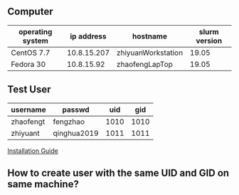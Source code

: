 ## Computer

| operating system | ip address  | hostname           | slurm version | 
|------------------|-------------|--------------------|---------------|
| CentOS 7.7       | 10.8.15.207 | zhiyuanWorkstation | 19.05         |
| Fedora 30        | 10.8.15.92  | zhaofengLapTop     | 19.05         |


## Test User

| username  | passwd      | uid  | gid  |
|-----------|-------------|------|------|
| zhaofengt | fengzhao    | 1010 | 1010 |
| zhiyuant  | qinghua2019 | 1011 | 1011 |



[Installation Guide](https://www.slothparadise.com/how-to-install-slurm-on-centos-7-cluster/)

## How to create user with the same UID and GID on same machine?